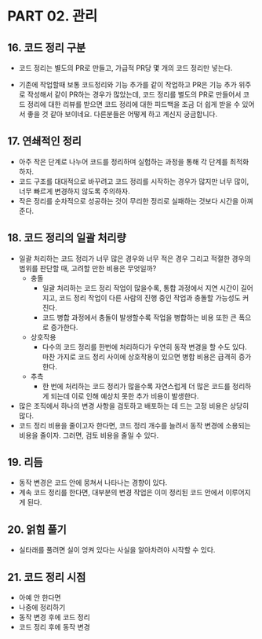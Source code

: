 # PART 02. 관리

## 16. 코드 정리 구분

- 코드 정리는 별도의 PR로 만들고, 가급적 PR당 몇 개의 코드 정리만 넣는다.

- 기존에 작업할때 보통 코드정리와 기능 추가를 같이 작업하고 PR은 기능 추가 위주로 작성해서 같이 PR하는 경우가 많았는데, 코드 정리를 별도의 PR로 만들어서 코드 정리에 대한 리뷰를 받으면 코드 정리에 대한 피드백을 조금 더 쉽게 받을 수 있어서 좋을 것 같아 보이네요. 다른분들은 어떻게 하고 계신지 궁금합니다.

## 17. 연쇄적인 정리

- 아주 작은 단계로 나누어 코드를 정리하며 실험하는 과정을 통해 각 단계를 최적화하자.
- 코드 구조를 대대적으로 바꾸려고 코드 정리를 시작하는 경우가 많지만 너무 많이, 너무 빠르게 변경하지 않도록 주의하자.
- 작은 정리를 순차적으로 성공하는 것이 무리한 정리로 실패하는 것보다 시간을 아껴준다.

## 18. 코드 정리의 일괄 처리량

- 일괄 처리하는 코드 정리가 너무 많은 경우와 너무 적은 경우 그리고 적절한 경우의 범위를 판단할 때, 고려할 만한 비용은 무엇일까?
  - 충돌
    - 일괄 처리하는 코드 정리 작업이 많을수록, 통합 과정에서 지연 시간이 길어지고, 코드 정리 작업이 다른 사람의 진행 중인 작업과 충돌할 가능성도 커진다.
    - 코드 병합 과정에서 충돌이 발생할수록 작업을 병합하는 비용 또한 큰 폭으로 증가한다.
  - 상호작용
    - 다수의 코드 정리를 한번에 처리하다가 우연히 동작 변경을 할 수도 있다. 마찬 가지로 코드 정리 사이에 상호작용이 있으면 병합 비용은 급격히 증가한다.
  - 추측
    - 한 번에 처리하는 코드 정리가 많을수록 자연스럽게 더 많은 코드를 정리하게 되는데 이로 인해 예상치 못한 추가 비용이 발생한다.
- 많은 조직에서 하나의 변경 사항을 검토하고 배포하는 데 드는 고정 비용은 상당히 많다.
- 코드 정리 비용을 줄이고자 한다면, 코드 정리 개수를 늘려서 동작 변경에 소용되는 비용을 줄이자. 그러면, 검토 비용을 줄일 수 있다.

## 19. 리듬

- 동작 변경은 코드 안에 뭉쳐서 나타나는 경향이 있다.
- 계속 코드 정리를 한다면, 대부분의 변경 작업은 이미 정리된 코드 안에서 이루어지게 된다.

## 20. 얽힘 풀기

- 실타래를 풀려면 실이 엉켜 있다는 사실을 알아차려야 시작할 수 있다.

## 21. 코드 정리 시점

- 아예 안 한다면
- 나중에 정리하기
- 동작 변경 후에 코드 정리
- 코드 정리 후에 동작 변경
